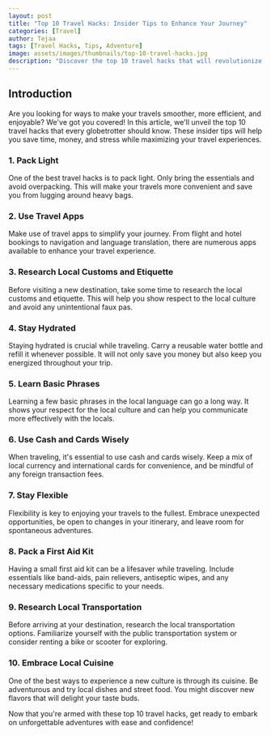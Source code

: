 ```yaml
---
layout: post
title: "Top 10 Travel Hacks: Insider Tips to Enhance Your Journey"
categories: [Travel]
author: Tejaa
tags: [Travel Hacks, Tips, Adventure]
image: assets/images/thumbnails/top-10-travel-hacks.jpg
description: "Discover the top 10 travel hacks that will revolutionize the way you travel. From packing smart to saving money, these insider tips will enhance your journey and make your adventures even more memorable."
---
```


## Introduction

Are you looking for ways to make your travels smoother, more efficient, and enjoyable? We've got you covered! In this article, we'll unveil the top 10 travel hacks that every globetrotter should know. These insider tips will help you save time, money, and stress while maximizing your travel experiences.

### 1. Pack Light

One of the best travel hacks is to pack light. Only bring the essentials and avoid overpacking. This will make your travels more convenient and save you from lugging around heavy bags.

### 2. Use Travel Apps

Make use of travel apps to simplify your journey. From flight and hotel bookings to navigation and language translation, there are numerous apps available to enhance your travel experience.

### 3. Research Local Customs and Etiquette

Before visiting a new destination, take some time to research the local customs and etiquette. This will help you show respect to the local culture and avoid any unintentional faux pas.

### 4. Stay Hydrated

Staying hydrated is crucial while traveling. Carry a reusable water bottle and refill it whenever possible. It will not only save you money but also keep you energized throughout your trip.

### 5. Learn Basic Phrases

Learning a few basic phrases in the local language can go a long way. It shows your respect for the local culture and can help you communicate more effectively with the locals.

### 6. Use Cash and Cards Wisely

When traveling, it's essential to use cash and cards wisely. Keep a mix of local currency and international cards for convenience, and be mindful of any foreign transaction fees.

### 7. Stay Flexible

Flexibility is key to enjoying your travels to the fullest. Embrace unexpected opportunities, be open to changes in your itinerary, and leave room for spontaneous adventures.

### 8. Pack a First Aid Kit

Having a small first aid kit can be a lifesaver while traveling. Include essentials like band-aids, pain relievers, antiseptic wipes, and any necessary medications specific to your needs.

### 9. Research Local Transportation

Before arriving at your destination, research the local transportation options. Familiarize yourself with the public transportation system or consider renting a bike or scooter for exploring.

### 10. Embrace Local Cuisine

One of the best ways to experience a new culture is through its cuisine. Be adventurous and try local dishes and street food. You might discover new flavors that will delight your taste buds.

Now that you're armed with these top 10 travel hacks, get ready to embark on unforgettable adventures with ease and confidence!
